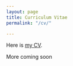 ```yaml
---
layout: page
title: Curriculum Vitae
permalink: "/cv/"

---
```

Here is [my CV](/nisma-elias-resume.pdf/ "resume").

More coming soon
